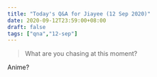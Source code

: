 ```yaml
---
title: "Today's Q&A for Jiayee (12 Sep 2020)"
date: 2020-09-12T23:59:00+08:00
draft: false
tags: ["qna","12-sep"]
---
```

> What are you chasing at this moment?

Anime?
